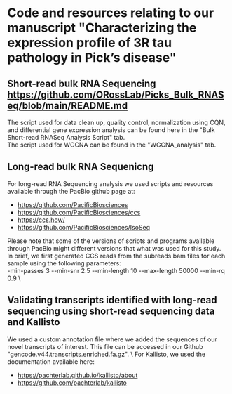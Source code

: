 # Code and resources relating to our manuscript "Characterizing the expression profile of 3R tau pathology in Pick’s disease"

## Short-read bulk RNA Sequencing https://github.com/ORossLab/Picks_Bulk_RNASeq/blob/main/README.md

The script used for data clean up, quality control, normalization using CQN, and differential gene expression analysis can be found here in the "Bulk Short-read RNASeq Analysis Script" tab.\
The script used for WGCNA can be found in the "WGCNA_analysis" tab.

## Long-read bulk RNA Sequenicng 

For long-read RNA Sequencing analysis we used scripts and resources available through the PacBio github page at:
* https://github.com/PacificBiosciences
* https://github.com/PacificBiosciences/ccs
* https://ccs.how/
* https://github.com/PacificBiosciences/IsoSeq

Please note that some of the versions of scripts and programs available through PacBio might different versions that what was used for this study. \
In brief, we first generated CCS reads from the subreads.bam files for each sample using the following parameters: \
-min-passes 3 --min-snr 2.5 --min-length 10 --max-length 50000 --min-rq 0.9 \




## Validating transcripts identified with long-read sequencing using short-read sequencing data and Kallisto

We used a custom annotation file where we added the sequences of our novel transcripts of interest. This file can be accessed in our Github "gencode.v44.transcripts.enriched.fa.gz". \ 
For Kallisto, we used the documentation available here:
* https://pachterlab.github.io/kallisto/about
* https://github.com/pachterlab/kallisto



